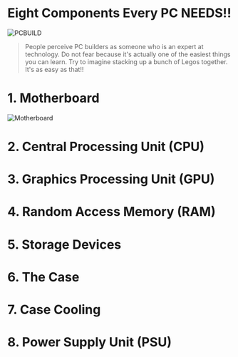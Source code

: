 # Eight Components Every PC NEEDS!!

![PCBUILD](https://images.unsplash.com/photo-1555680202-c86f0e12f086?ixid=MXwxMjA3fDB8MHxwaG90by1wYWdlfHx8fGVufDB8fHw%3D&ixlib=rb-1.2.1&auto=format&fit=crop&w=1350&q=80)

> People perceive PC builders as someone who is an expert at technology. Do not fear because it's actually one of the easiest things you can learn. Try to imagine stacking up a bunch of Legos together. It's as easy as that!!



# 1. Motherboard
![Motherboard](https://www.gamersnexus.net/images/media/2013/hardware/asus-maximus-vi.png)

# 2. Central Processing Unit (CPU)


# 3. Graphics Processing Unit (GPU)


# 4. Random Access Memory (RAM)


# 5. Storage Devices


# 6. The Case


# 7. Case Cooling


# 8. Power Supply Unit (PSU)

